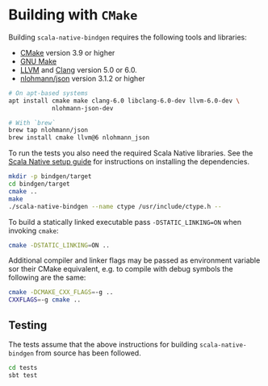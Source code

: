 # Building with `CMake`

Building `scala-native-bindgen` requires the following tools and libraries:

 - [CMake] version 3.9 or higher
 - [GNU Make]
 - [LLVM] and [Clang] version 5.0 or 6.0.
 - [nlohmann/json] version 3.1.2 or higher

```sh
# On apt-based systems
apt install cmake make clang-6.0 libclang-6.0-dev llvm-6.0-dev \
            nlohmann-json-dev

# With `brew`
brew tap nlohmann/json
brew install cmake llvm@6 nlohmann_json
```

To run the tests you also need the required Scala Native libraries.
See the [Scala Native setup guide] for instructions on installing the dependencies.

```sh
mkdir -p bindgen/target
cd bindgen/target
cmake ..
make
./scala-native-bindgen --name ctype /usr/include/ctype.h --
```

To build a statically linked executable pass `-DSTATIC_LINKING=ON` when invoking `cmake`:

```sh
cmake -DSTATIC_LINKING=ON ..
```

Additional compiler and linker flags may be passed as environment variable sor their CMake
equivalent, e.g. to compile with debug symbols the following are the same:

```sh
cmake -DCMAKE_CXX_FLAGS=-g ..
CXXFLAGS=-g cmake ..
```

## Testing

The tests assume that the above instructions for building `scala-native-bindgen` from source
has been followed.

```sh
cd tests
sbt test
```

 [CMake]: https://cmake.org/
 [GNU Make]: https://www.gnu.org/software/make/
 [LLVM]: https://llvm.org/
 [Clang]: https://clang.llvm.org/
 [Scala Native setup guide]: http://www.scala-native.org/en/latest/user/setup.html
 [nlohmann/json]: https://github.com/nlohmann/json
